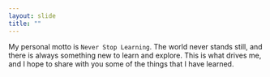 ```yaml
---
layout: slide
title: ""
---
```


My personal motto is `Never Stop Learning`. The world never stands still, and there is always something new to learn and explore. This is what drives me, and I hope to share with you some of the things that I have learned.
